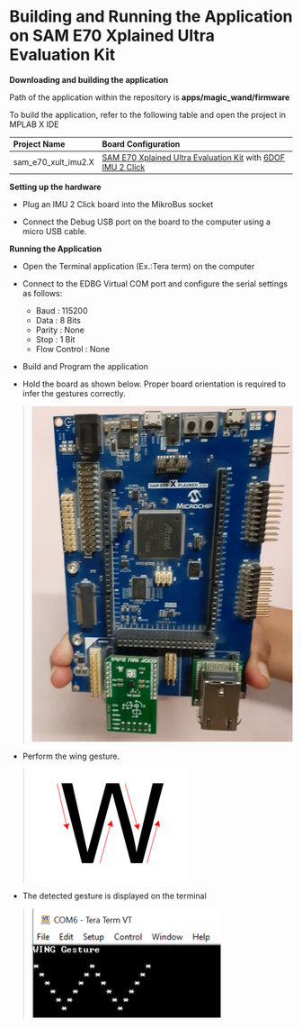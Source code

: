# Building and Running the Application on SAM E70 Xplained Ultra Evaluation Kit

**Downloading and building the application**

Path of the application within the repository is **apps/magic_wand/firmware**

To build the application, refer to the following table and open the project in MPLAB X IDE

| Project Name      | Board Configuration  |
|:------------------|:---------------------|
| sam_e70_xult_imu2.X    | [ SAM E70 Xplained Ultra Evaluation Kit](https://www.microchip.com/en-us/development-tool/DM320113) with [6DOF IMU 2 Click](https://www.mikroe.com/6dof-imu-2-click) |

**Setting up the hardware**

- Plug an IMU 2 Click board into the MikroBus socket 

- Connect the Debug USB port on the board to the computer using a micro USB cable.

**Running the Application**
- Open the Terminal application (Ex.:Tera term) on the computer

- Connect to the EDBG Virtual COM port and configure the serial settings as follows:
    - Baud : 115200
    - Data : 8 Bits
    - Parity : None
    - Stop : 1 Bit
    - Flow Control : None

- Build and Program the application 

- Hold the board as shown below. Proper board orientation is required to infer the gestures correctly.

> ![magic_wand_sam_e70_xult_imu2_orientation](GUID-71F0DDC6-6DC1-407C-84F2-842C7A1E1029-low.png)

- Perform the wing gesture. 

> ![magic_wand_wing_gesture](GUID-9F1008B3-A05A-468C-BCC4-36E53D77445A-low.png)

- The detected gesture is displayed on the terminal

> ![magic_wand_terminal_output](GUID-63CCD0C1-4FE6-4BBB-9F22-530A5F30420F-low.png)

